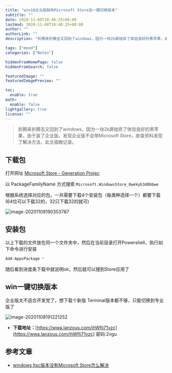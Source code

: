 ```yaml
---
title: "win10企业版缺失Microsoft Store及一键切换版本"
subtitle: ""
date: 2020-11-08T18:40:25+08:00
lastmod: 2020-11-08T18:40:25+08:00
author: ""
authorLink: ""
description: "折腾来折腾去又回到了windows，因为一块2k屏抛弃了体验良好的黑苹果，由于装了企业版，发现企业版不会带Microsoft Store，故查资料发现了解决方法，此文插眼记录。"

tags: ["mood"]
categories: ["Notes"]

hiddenFromHomePage: false
hiddenFromSearch: false

featuredImage: ""
featuredImagePreview: ""

toc:
  enable: true
math:
  enable: false
lightgallery: true
license: ""
---
```


<!--more-->


> 折腾来折腾去又回到了windows，因为一块2k屏抛弃了体验良好的黑苹果，由于装了企业版，发现企业版不会带Microsoft Store，故查资料发现了解决方法，此文插眼记录。

## 下载包

打开网址 [Microsoft Store - Generation Projec](https://store.rg-adguard.net)

以 PackageFamilyName 方式搜索 `Microsoft.WindowsStore_8wekyb3d8bbwe`

根据系统选择对应的包，一共需要下载4个安装包（每类种选择一个）都要下载(64位可以下载32的，32只下载32的就可)

![image-20201108190353787](https://pic.yqqy.top/blog/20201108190857.png?imageMogr2/format/webp/interlace/1 "选择版本")

## 安装包

以上下载的文件放在同一个文件夹中，然后在当前目录打开Powershell，执行如下命令进行安装

```bash
Add-AppxPackage *
```

随后看到进度条下载中就说明ok，然后就可以搜到Store应用了

## win一键切换版本

企业版太不适合开发党了，想下载个新版 Terminal版本都不够，只能切换到专业版了

![image-20201108191221252](https://pic.yqqy.top/blog/20201108191223.png?imageMogr2/format/webp/interlace/1 "一键切换软件")

* **下载地址：**[https://wwa.lanzous.com/ihWfli71vzc](https://wwa.lanzous.com/ihWfli71vzc) 密码:2vgu

## 参考文章
* [windows ltsc版本没有Microsoft Store怎么解决](https://blog.csdn.net/ganquanzhong/article/details/98250380)